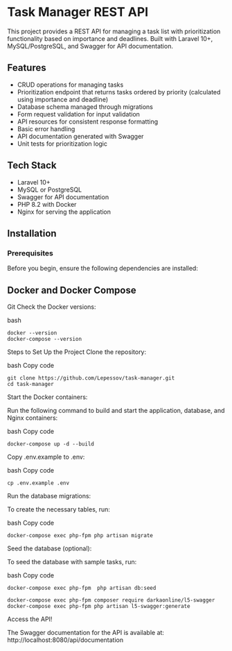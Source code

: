 # Task Manager REST API
This project provides a REST API for managing a task list with prioritization functionality based on importance and deadlines. Built with Laravel 10+, MySQL/PostgreSQL, and Swagger for API documentation.

## Features
- CRUD operations for managing tasks
- Prioritization endpoint that returns tasks ordered by priority (calculated using importance and deadline)
- Database schema managed through migrations
- Form request validation for input validation
- API resources for consistent response formatting
- Basic error handling
- API documentation generated with Swagger
- Unit tests for prioritization logic
## Tech Stack
- Laravel 10+
- MySQL or PostgreSQL
- Swagger for API documentation
- PHP 8.2 with Docker
- Nginx for serving the application
  
## Installation

### Prerequisites
Before you begin, ensure the following dependencies are installed:

## Docker and Docker Compose
Git
Check the Docker versions:

bash
``` Copy code
docker --version
docker-compose --version
```
Steps to Set Up the Project
Clone the repository:

bash
Copy code
```
git clone https://github.com/Lepessov/task-manager.git
cd task-manager
```
Start the Docker containers:

Run the following command to build and start the application, database, and Nginx containers:

bash
Copy code
```
docker-compose up -d --build
```

Copy .env.example to .env:

bash
Copy code
```
cp .env.example .env
```

Run the database migrations:

To create the necessary tables, run:

bash
Copy code
```
docker-compose exec php-fpm php artisan migrate
```
Seed the database (optional):

To seed the database with sample tasks, run:

bash
Copy code
```
docker-compose exec php-fpm  php artisan db:seed
```

```
docker-compose exec php-fpm composer require darkaonline/l5-swagger
docker-compose exec php-fpm php artisan l5-swagger:generate
```
Access the API!

The Swagger documentation for the API is available at:
http://localhost:8080/api/documentation
